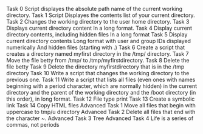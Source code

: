 Task 0 Script displayes the absolute path name of the current working directory.
Task 1 Script Displayes the contents list of your current directory.
Task 2 Changes the working directory to the user home directory.
Task 3 Displays current directory content In a long format.
Task 4 Display current directory contents, including hidden files In a long format
Task 5 Display current directory contents Long format with user and group IDs displayed numerically And hidden files (starting with .)
Task 6 Create a script that creates a directory named myfirst directory in the /tmp/ directory.
Task 7 Move the file betty from /tmp/ to /tmp/myfirstdirectory.
Task 8 Delete the file betty
Task 9 Delete the directory myfirstdirectory that is in the /tmp directory
Task 10 Write a script that changes the working directory to the previous one.
Task 11 Write a script that lists all files (even ones with names beginning with a period character, which are normally hidden) in the current directory and the parent of the working directory and the /boot directory (in this order), in long format.
Task 12 File type print
Task 13 Create a symbolic link
Task 14 Copy HTML files
Advanced Task 1 Move all files that begin with uppercase to tmp/u directory
Advanced Task 2 Delete all files that end with the character ~.
Advanced Task 3 Tree
Advanced Task 4 Life is a series of commas, not periods 
